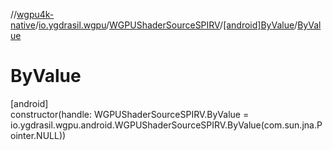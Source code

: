 //[wgpu4k-native](../../../../index.md)/[io.ygdrasil.wgpu](../../index.md)/[WGPUShaderSourceSPIRV](../index.md)/[[android]ByValue](index.md)/[ByValue](-by-value.md)

# ByValue

[android]\
constructor(handle: WGPUShaderSourceSPIRV.ByValue = io.ygdrasil.wgpu.android.WGPUShaderSourceSPIRV.ByValue(com.sun.jna.Pointer.NULL))
